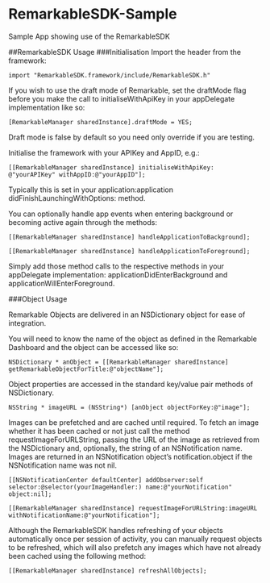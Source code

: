 # RemarkableSDK-Sample
Sample App showing use of the RemarkableSDK

##RemarkableSDK Usage
###Initialisation
Import the header from the framework:

`import "RemarkableSDK.framework/include/RemarkableSDK.h"`

If you wish to use the draft mode of Remarkable, set the draftMode flag before you make the call to initialiseWithApiKey in your appDelegate implementation like so:

`[RemarkableManager sharedInstance].draftMode = YES;`

Draft mode is false by default so you need only override if you are testing.

Initialise the framework with your APIKey and AppID, e.g.:

`[[RemarkableManager sharedInstance] initialiseWithApiKey: @"yourAPIKey" withAppID:@"yourAppID"];`

Typically this is set in your application:application didFinishLaunchingWithOptions: method. 

You can optionally handle app events when entering background or becoming active again through the methods:

`[[RemarkableManager sharedInstance] handleApplicationToBackground];`

`[[RemarkableManager sharedInstance] handleApplicationToForeground];`

Simply add those method calls to the respective methods in your appDelegate implementation:
applicationDidEnterBackground and applicationWillEnterForeground.

 
###Object Usage

Remarkable Objects are delivered in an NSDictionary object for ease of integration.

You will need to know the name of the object as defined in the Remarkable Dashboard and the object can be accessed like so:

`NSDictionary * anObject = [[RemarkableManager sharedInstance] getRemarkableObjectForTitle:@"objectName"];`

Object properties are accessed in the standard key/value pair methods of NSDictionary.

`NSString * imageURL = (NSString*) [anObject objectForKey:@"image"];`

Images can be prefetched and are cached until required. To fetch an image whether it has been cached or not just call the method requestImageForURLString, passing the URL of the image as retrieved from the NSDictionary and, optionally, the string of an NSNotification name. Images are returned in an NSNotification object’s notification.object if the NSNotification name was not nil.

`[[NSNotificationCenter defaultCenter] addObserver:self selector:@selector(yourImageHandler:) name:@"yourNotification" object:nil];`

`[[RemarkableManager sharedInstance] requestImageForURLString:imageURL withNotificationName:@"yourNotification"];`

Although the RemarkableSDK handles refreshing of your objects automatically once per session of activity, you can manually request objects to be refreshed, which will also prefetch any images which have not already been cached using the following method:

`[[RemarkableManager sharedInstance] refreshAllObjects];`


